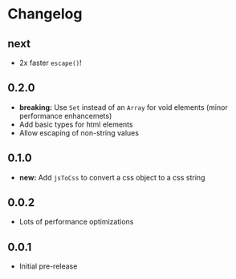 # Changelog

## next

- 2x faster `escape()`!

## 0.2.0

- **breaking:** Use `Set` instead of an `Array` for void elements (minor performance enhancemets)
- Add basic types for html elements
- Allow escaping of non-string values

## 0.1.0

- **new:** Add `jsToCss` to convert a css object to a css string

## 0.0.2

- Lots of performance optimizations

## 0.0.1

- Initial pre-release
